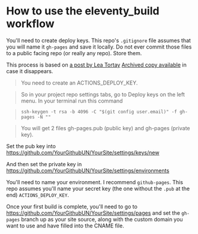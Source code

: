 # How to use the eleventy_build workflow

You'll need to create deploy keys. This repo's `.gitignore` file assumes that you will name it `gh-pages` and save it locally. Do not ever commit those files to a public facing repo (or really any repo). Store them.

This process is based on [a post by Lea Tortay](https://www.linkedin.com/pulse/eleventy-github-pages-lea-tortay/) [Archived copy available](https://web.archive.org/web/20210213122643/https://www.linkedin.com/pulse/eleventy-github-pages-lea-tortay/) in case it disappears.

> You need to create an ACTIONS_DEPLOY_KEY.

> So in your project repo settings tabs, go to Deploy keys on the left menu. In your terminal run this command

> `ssh-keygen -t rsa -b 4096 -C "$(git config user.email)" -f gh-pages -N ""`

> You will get 2 files gh-pages.pub (public key) and gh-pages (private key).

Set the pub key into https://github.com/YourGithubUN/YourSite/settings/keys/new

And then set the private key in https://github.com/YourGithubUN/YourSite/settings/environments

You'll need to name your environment. I recommend `github-pages`. This repo assumes you'll name your secret key (the one without the `.pub` at the end) `ACTIONS_DEPLOY_KEY`.

Once your first build is complete, you'll need to go to https://github.com/YourGithubUN/YourSite/settings/pages and set the `gh-pages` branch up as your site source, along with the custom domain you want to use and have filled into the CNAME file.
